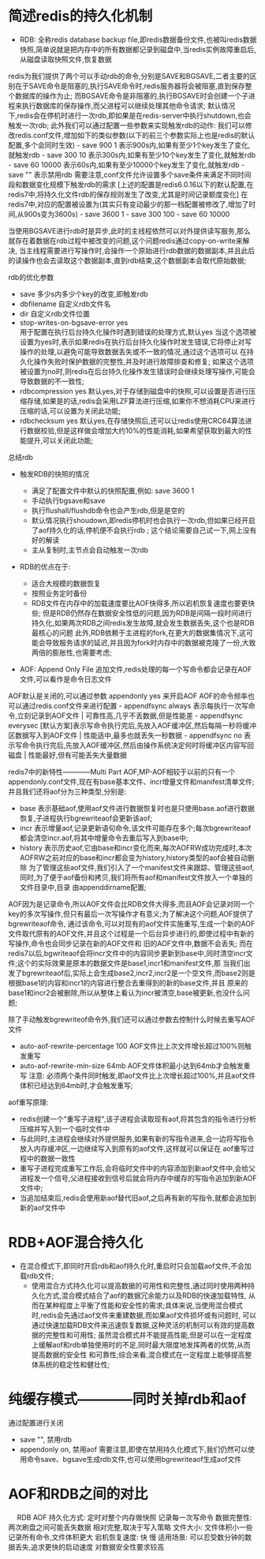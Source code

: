 # 简述redis的持久化机制
  - RDB: 全称redis database backup file,即redis数据备份文件,也被叫redis数据快照,简单说就是把内存中的所有数据都记录到磁盘中,当redis实例故障重启后,从磁盘读取快照文件,恢复数据

  redis为我们提供了两个可以手动rdb的命令,分别是SAVE和BGSAVE,二者主要的区别在于SAVE命令是阻塞的,执行SAVE命令时,redis服务器将会被阻塞,直到保存整个数据库的操作为止;
  而BGSAVE命令是非阻塞的,执行BGSAVE时会创建一个子进程来执行数据库的保存操作,而父进程可以继续处理其他命令请求;
  默认情况下,redis会在停机时进行一次rdb,即如果是在redis-server中执行shutdown,也会触发一次rdb;
  此外我们可以通过配置一些参数来实现触发rdb的动作:
    我们可以修改redis.conf文件,增加如下的类似参数(以下的前三个参数实际上也是redis的默认配置,多个会同时生效)
    - save 900 1        表示900s内,如果有至少1个key发生了变化,就触发rdb
    - save 300 10       表示300s内,如果有至少10个key发生了变化,就触发rdb
    - save 60 10000     表示60s内,如果有至少10000个key发生了变化,就触发rdb
    - save ""           表示禁用rdb
    需要注意,conf文件允许设置多个save条件来满足不同时间段和数据变化规模下触发rdb的需求
  [上述的配置是redis6.0.16以下的默认配置,在redis7中,将持久化文件rdb的保存规则发生了改变,尤其是时间记录额度变化]
    在redis7中,对应的配置被设置为(其实只有变动最少的那一档配置被修改了,增加了时间,从900s变为3600s)
    - save 3600 1
    - save 300 100
    - save 60 10000 

  当使用BGSAVE进行rdb时是异步,此时的主线程依然可以对外提供读写服务,那么就存在着数据在rdb过程中被改变的问题,这个问题redis通过copy-on-write来解决,
当主线程需要进行写操作时,会操作一个原始进行rdb数据的数据副本,并且此后的读操作也会去读取这个数据副本,直到rdb结束,这个数据副本会取代原始数据;

  rdb的优化参数
  - save <seconds> <changes> 多少s内多少个key的改变,即触发rdb
  - dbfilename  自定义rdb文件名
  - dir  自定义rdb文件位置
  - stop-writes-on-bgsave-error yes  
      用于配置在执行后台持久化操作时遇到错误的处理方式,默认yes
      当这个选项被设置为yes时,表示如果redis在执行后台持久化操作时发生错误,它将停止对写操作的处理,以避免可能导致数据丢失或不一致的情况,通过这个选项可以
    在持久化操作失败时保护数据的完整性,并及时进行故障排查和修复;
      如果这个选项被设置为no时,则redis在后台持久化操作发生错误时会继续处理写操作,可能会导致数据的不一致性;
  - rdbcompression yes
      默认yes,对于存储到磁盘中的快照,可以设置是否进行压缩存储,如果是的话,redis会采用LZF算法进行压缩,如果你不想消耗CPU来进行压缩的话,可以设置为关闭此功能;
  - rdbchecksum yes
      默认yes,在存储快照后,还可以让redis使用CRC64算法进行数据校验,但是这样做会增加大约10%的性能消耗,如果希望获取到最大的性能提升,可以关闭此功能;

  总结rdb
  - 触发RDB的快照的情况
    - 满足了配置文件中默认的快照配置,例如: save 3600 1 
    - 手动执行bgsave和save
    - 执行flushall/flushdb命令也会产生rdb,但是是空的
    - 默认情况执行shoudown,即redis停机时也会执行一次rdb,但如果已经开启了aof持久化的话,停机便不会执行rdb ; 这个结论需要自己试一下,网上没有好的解读
    - 主从复制时,主节点会自动触发一次rdb
 
  - RDB的优点在于:
    - 适合大规模的数据恢复
    - 按照业务定时备份
    - RDB文件在内存中的加载速度要比AOF快得多,所以宕机恢复速度也要更快些;
  但是RDB仍然存在数据安全性低的问题,因为RDB是间隔一段时间进行持久化,如果两次RDB之间redis发生故障,就会发生数据丢失,这个也是RDB最核心的问题
此外,RDB依赖于主进程的fork,在更大的数据集情况下,这可能会导致服务请求的延迟,并且因为fork时内存中的数据被克隆了一份,大致两倍的膨胀性,也需要考虑;
  
  - AOF: Append Only File 追加文件,redis处理的每一个写命令都会记录在AOF文件,可以看作是命令日志文件

  AOF默认是关闭的,可以通过参数 appendonly yes 来开启AOF
  AOF的命令频率也可以通过redis.conf文件来进行配置
    - appendfsync always      表示每执行一次写命令,立刻记录到AOF文件 | 可靠性高,几乎不丢数据,但是性能差
    - appendfsync everysec    [默认方案]表示写命令执行完后,先放入AOF缓冲区,然后每隔一秒将缓冲区数据写入到AOF文件 | 性能适中,最多也就丢失一秒数据
    - appendfsync no          表示写命令执行完后,先放入AOF缓冲区,然后由操作系统决定何时将缓冲区内容写回磁盘 | 性能最好,但有可能丢失大量数据
  
  redis7中的新特性————Multi Part AOF,MP-AOF相较于以前的只有一个appendonly.conf文件,现在有base基本文件、incr增量文件和manifest清单文件;
  并且我们还将aof分为三种类型,分别是:
  - base  表示基础aof,使用aof文件进行数据恢复时也是只使用base.aof进行数据恢复,子进程执行bgrewriteaof会更新该aof;
  - incr  表示增量aof,记录更新语句命令,该文件可能存在多个;每次bgrewriteaof都会清空incr.aof,将其中增量命令去重后写入到base中;
  - history    表示历史aof,它由base和incr变化而来,每次AOFRW成功完成时,本次AOFRW之前对应的base和incr都会变为history,history类型的aof会被自动删除
    为了管理这些aof文件,我们引入了一个manifest文件来跟踪、管理这些aof,同时,为了便于aof备份和拷贝,我们将所有aof和manifest文件放入一个单独的文件目录中,目录
  由appenddirname配置;

  AOF因为是记录命令,所以AOF文件会比RDB文件大得多,而且AOF会记录对同一个key的多次写操作,但只有最后一次写操作才有意义;为了解决这个问题,AOF提供了bgrewriteaof命令,
通过该命令,可以对现有的aof文件实施重写,生成一个新的AOF文件取代原有的AOF文件,并且这个过程是一个后台异步进行的,即使过程中有新的写操作,命令也会同步记录在新的AOF文件和
旧的AOF文件中,数据不会丢失;
  而在redis7以后,bgwriteaof会将incr文件中的内容同步更新到base中,同时清空incr文件;这个的实际效果是原本的数据文件是base1,incr1和manifest文件,那
当我们出发了bgrewriteaof后,实际上会生成base2,incr2,incr2是一个空文件,而base2则是根据base1的内容和incr1的内容进行整合去重得到的新的base文件,并且
原来的base1和incr2会被删除,所以从整体上看认为incr被清空,base被更新,也没什么问题;

  除了手动触发bgrewriteof命令外,我们还可以通过参数去控制什么时候去重写AOF文件
  - auto-aof-rewrite-percentage 100   AOF文件比上次文件增长超过100%则触发重写
  - auto-aof-rewrite-min-size 64mb    AOF文件体积最小达到64mb才会触发重写
  注意: 必须两个条件同时触发,即aof文件比上次增长超过100%,并且aof文件体积已经达到64mb时,才会触发重写;
 
  aof重写原理:
  - redis创建一个"重写子进程",该子进程会读取现有aof,将其包含的指令进行分析压缩并写入到一个临时文件中
  - 与此同时,主进程会继续对外提供服务,如果有新的写指令进来,会一边将写指令放入内存缓冲区,一边继续写入到原有的aof文件,这样就可以保证在
  aof重写过程中的数据一致性
  - 重写子进程完成重写工作后,会将临时文件中的内容添加到新aof文件中,会给父进程发一个信号,父进程接收到信号后就会将内存中缓存的写指令追加到新AOF文件中;
  - 当追加结束后,redis会使用新aof替代旧aof,之后再有新的写指令,就都会追加到新的aof文件中

# RDB+AOF混合持久化
  - 在混合模式下,即同时开启rdb和aof持久化时,重启时只会加载aof文件,不会加载rdb文件;
    - 使用混合方式持久化可以提高数据的可用性和完整性,通过同时使用两种持久化方式,混合模式结合了aof的数据冗余能力以及RDB的快速加载特性,
    从而在某种程度上平衡了性能和安全性的需求;具体来说,当使用混合模式时,redis会先通过aof文件来重建数据,而如果aof文件损坏或有问题时,
    可以通过快速加载RDB文件来迅速恢复数据,这种灵活的机制可以有效的提高数据的完整性和可用性;
      虽然混合模式并不能提高性能,但是可以在一定程度上缓解aof和rdb单独使用时的不足,同时最大限度地发挥两者的优势,从而提高数据的安全性
    和可靠性;综合来看,混合模式在一定程度上能够提高整体系统的稳定性和健壮性;

# 纯缓存模式————同时关掉rdb和aof
  通过配置进行关闭
  - save "", 禁用rdb
  - appendonly on, 禁用aof
  需要注意,即使在禁用持久化模式下,我们仍然可以使用命令save、bgsave生成rdb文件,也可以使用bgrewriteaof生成aof文件

# AOF和RDB之间的对比
　
              RDB                                         AOF
持久化方式:    定时对整个内存做快照                        记录每一次写命令
数据完整性:    两次刷盘之间可能丢失数据                     相对完整,取决于写入策略
文件大小:      文件体积小一些                             记录所有命令,文件体积更大
宕机恢复速度:    快                                        慢
适用场景:     可以忍受数分钟的数据丢失,追求更快的启动速度       对数据安全性要求较高